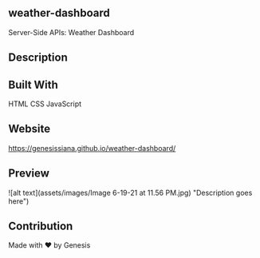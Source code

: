 ## weather-dashboard
Server-Side APIs: Weather Dashboard

## Description 

## Built With
HTML
CSS
JavaScript 

## Website 
https://genesissiana.github.io/weather-dashboard/

## Preview 
![alt text](assets/images/Image 6-19-21 at 11.56 PM.jpg) "Description goes here")

## Contribution 
Made with ❤️ by Genesis 
